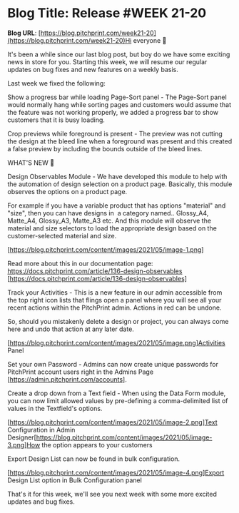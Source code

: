 # **Blog Title**: Release #WEEK 21-20

**Blog URL**: [https://blog.pitchprint.com/week21-20](https://blog.pitchprint.com/week21-20)Hi everyone 👋

It's been a while since our last blog post, but boy do we have some exciting news in store for you. Starting this week, we will resume our
regular updates on bug fixes and new features on a weekly basis.

Last week we fixed the following:

Show a progress bar while loading Page-Sort panel - The Page-Sort panel would normally hang while sorting pages and customers would assume
that the feature was not working properly, we added a progress bar to show customers that it is busy loading.

Crop previews while foreground is present - The preview was not cutting the design at the bleed line when a foreground was present and this
created a false preview by including the bounds outside of the bleed lines.


WHAT'S NEW 🚀



Design Observables Module - We have developed this module to help with the automation of design selection on a product page. Basically, this
module observes the options on a product page.

For example if you have a variable product that has options "material" and "size", then you can have designs in  a category named..
Glossy_A4, Matte_A4, Glossy_A3, Matte_A3 etc. And this module will observe the material and size selectors to load the appropriate design
based on the customer-selected material and size.

[https://blog.pitchprint.com/content/images/2021/05/image-1.png]

Read more about this in our documentation page: https://docs.pitchprint.com/article/136-design-observables
[https://docs.pitchprint.com/article/136-design-observables]

Track your Activities - This is a new feature in our admin accessible from the top right icon lists that flings open a panel where you will
see all your recent actions within the PitchPrint admin. Actions in red can be undone.

So, should you mistakenly delete a design or project, you can always come here and undo that action at any later date.

[https://blog.pitchprint.com/content/images/2021/05/image.png]Activities Panel

Set your own Password - Admins can now create unique passwords for PitchPrint account users right in the Admins Page
[https://admin.pitchprint.com/accounts].

Create a drop down from a Text field - When using the Data Form module, you can now limit allowed values by pre-defining a comma-delimited
list of values in the Textfield's options.

[https://blog.pitchprint.com/content/images/2021/05/image-2.png]Text Configuration in Admin
Designer[https://blog.pitchprint.com/content/images/2021/05/image-3.png]How the option appears to your customers

Export Design List can now be found in bulk configuration.

[https://blog.pitchprint.com/content/images/2021/05/image-4.png]Export Design List option in Bulk Configuration panel

That's it for this week, we'll see you next week with some more excited updates and bug fixes.

